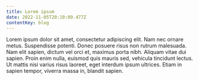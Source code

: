 ```yaml
---
title: Lorem ipsum
date: 2022-11-05T20:10:09.477Z
contentKey: blog
---
```


Lorem ipsum dolor sit amet, consectetur adipiscing elit. Nam nec ornare metus. Suspendisse potenti. Donec posuere risus non rutrum malesuada. Nam elit sapien, dictum vel orci et, maximus porta nibh. Aliquam vitae dui sapien. Proin enim nulla, euismod quis mauris sed, vehicula tincidunt lectus. Ut mattis nisi varius risus laoreet, eget interdum ipsum ultrices. Etiam in sapien tempor, viverra massa in, blandit sapien.
